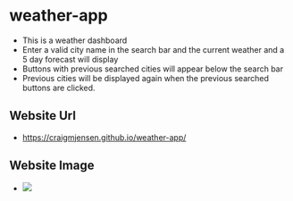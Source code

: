 # weather-app

  * This is a weather dashboard
  * Enter a valid city name in the search bar and the current weather and a 5 day forecast will display
  * Buttons with previous searched cities will appear below the search bar
  * Previous cities will be displayed again when the previous searched buttons are clicked.

## Website Url
  
  * https://craigmjensen.github.io/weather-app/

## Website Image

   * ![](./assets/img/weather-dashboard)
